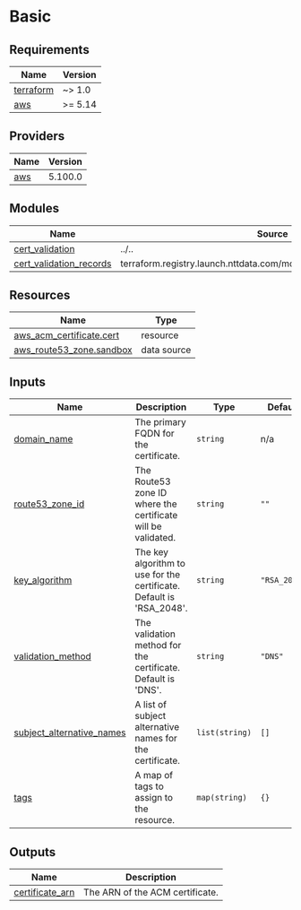 # Basic

<!-- BEGIN_TF_DOCS -->
## Requirements

| Name | Version |
|------|---------|
| <a name="requirement_terraform"></a> [terraform](#requirement\_terraform) | ~> 1.0 |
| <a name="requirement_aws"></a> [aws](#requirement\_aws) | >= 5.14 |

## Providers

| Name | Version |
|------|---------|
| <a name="provider_aws"></a> [aws](#provider\_aws) | 5.100.0 |

## Modules

| Name | Source | Version |
|------|--------|---------|
| <a name="module_cert_validation"></a> [cert\_validation](#module\_cert\_validation) | ../.. | n/a |
| <a name="module_cert_validation_records"></a> [cert\_validation\_records](#module\_cert\_validation\_records) | terraform.registry.launch.nttdata.com/module_primitive/dns_record/aws | ~> 1.0 |

## Resources

| Name | Type |
|------|------|
| [aws_acm_certificate.cert](https://registry.terraform.io/providers/hashicorp/aws/latest/docs/resources/acm_certificate) | resource |
| [aws_route53_zone.sandbox](https://registry.terraform.io/providers/hashicorp/aws/latest/docs/data-sources/route53_zone) | data source |

## Inputs

| Name | Description | Type | Default | Required |
|------|-------------|------|---------|:--------:|
| <a name="input_domain_name"></a> [domain\_name](#input\_domain\_name) | The primary FQDN for the certificate. | `string` | n/a | yes |
| <a name="input_route53_zone_id"></a> [route53\_zone\_id](#input\_route53\_zone\_id) | The Route53 zone ID where the certificate will be validated. | `string` | `""` | no |
| <a name="input_key_algorithm"></a> [key\_algorithm](#input\_key\_algorithm) | The key algorithm to use for the certificate. Default is 'RSA\_2048'. | `string` | `"RSA_2048"` | no |
| <a name="input_validation_method"></a> [validation\_method](#input\_validation\_method) | The validation method for the certificate. Default is 'DNS'. | `string` | `"DNS"` | no |
| <a name="input_subject_alternative_names"></a> [subject\_alternative\_names](#input\_subject\_alternative\_names) | A list of subject alternative names for the certificate. | `list(string)` | `[]` | no |
| <a name="input_tags"></a> [tags](#input\_tags) | A map of tags to assign to the resource. | `map(string)` | `{}` | no |

## Outputs

| Name | Description |
|------|-------------|
| <a name="output_certificate_arn"></a> [certificate\_arn](#output\_certificate\_arn) | The ARN of the ACM certificate. |
<!-- END_TF_DOCS -->
